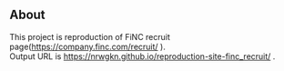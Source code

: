 ## About

This project is reproduction of FiNC recruit page(https://company.finc.com/recruit/ ).  
Output URL is https://nrwgkn.github.io/reproduction-site-finc_recruit/ .
